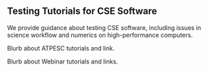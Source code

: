 
## Testing Tutorials for CSE Software

We provide guidance about testing CSE software, including issues in science workflow and numerics on high-performance computers.

Blurb about ATPESC tutorials and link.

Blurb about Webinar tutorials and links.

<!---
Publish: no
Categories: reliability
Topics: testing
Tags: [import from subresources]
Level: 2
Prerequisites: defaults
Aggregate: Subresource
--->
